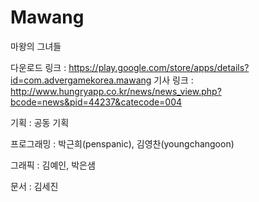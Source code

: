 # Mawang
마왕의 그녀들

다운로드 링크 : https://play.google.com/store/apps/details?id=com.advergamekorea.mawang
기사 링크 : http://www.hungryapp.co.kr/news/news_view.php?bcode=news&pid=44237&catecode=004

기획       : 공동 기획

프로그래밍 : 박근희(penspanic), 김영찬(youngchangoon)

그래픽     : 김예인, 박은샘

문서       : 김세진

